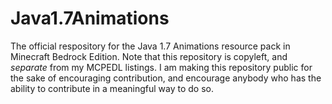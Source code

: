 # Java1.7Animations
The official respository for the Java 1.7 Animations resource pack in Minecraft Bedrock Edition. Note that this repository is copyleft, and *separate* from my MCPEDL listings. I am making this repository public for the sake of encouraging contribution, and encourage anybody who has the ability to contribute in a meaningful way to do so.